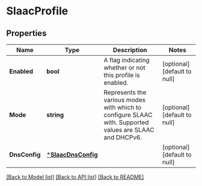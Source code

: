 # SlaacProfile

## Properties
Name | Type | Description | Notes
------------ | ------------- | ------------- | -------------
**Enabled** | **bool** | A flag indicating whether or not this profile is enabled. | [optional] [default to null]
**Mode** | **string** | Represents the various modes with which to configure SLAAC with. Supported values are SLAAC and DHCPv6.  | [optional] [default to null]
**DnsConfig** | [***SlaacDnsConfig**](SLAACDnsConfig.md) |  | [optional] [default to null]

[[Back to Model list]](../README.md#documentation-for-models) [[Back to API list]](../README.md#documentation-for-api-endpoints) [[Back to README]](../README.md)


